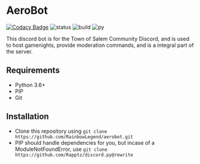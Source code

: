 # AeroBot

[![Codacy Badge](https://api.codacy.com/project/badge/Grade/22d1a2038b774edbb05ab0e4b50624cf)](https://app.codacy.com/app/RainbowLegend/aerobot?utm_source=github.com&utm_medium=referral&utm_content=RainbowLegend/aerobot&utm_campaign=Badge_Grade_Settings)
![status](https://img.shields.io/badge/status-stable-green.svg) 
![build](https://travis-ci.org/RainbowLegend/aerobot.svg?branch=master)
![py](https://img.shields.io/badge/python-3.6%20--%203.7-yellow.svg)

This discord bot is for the Town of Salem Community Discord, and is used to host gamenights, provide moderation commands, and is a integral part of the server.

## Requirements

- Python 3.6+
- PIP
- Git

## Installation

- Clone this repository using `git clone https://github.com/RainbowLegend/aerobot.git`
- PIP should handle dependencies for you, but incase of a ModuleNotFoundError, use `git clone https://github.com/Rapptz/discord.py@rewrite`
